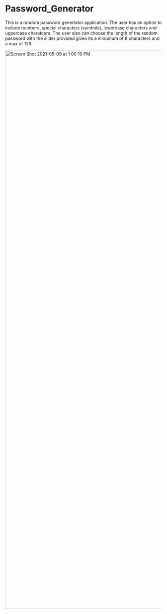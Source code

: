 # Password_Generator

  This is a random password genertator application. The user has an option to include numbers, special characters (symbols), lowercase characters and uppercase charatcers. The user also can choose the length of the random password  with the slider provided given its a minumum of 8 characters and a max of 128.
  
  <img width="1792" alt="Screen Shot 2021-05-09 at 1 00 19 PM" src="https://user-images.githubusercontent.com/80728975/117584584-fe399100-b0ca-11eb-97d0-08e1249eafe4.png">
